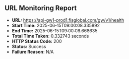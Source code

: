 ## URL Monitoring Report

- **URL:** https://api-gw1-prod1.fisglobal.com/gw/v1/health
- **Start Time:** 2025-06-15T09:00:08.335892
- **End Time:** 2025-06-15T09:00:08.668635
- **Total Time Taken:** 0.332743 seconds
- **HTTP Status Code:** 200
- **Status:** Success
- **Failure Reason:** N/A
